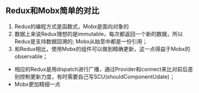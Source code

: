 ## Redux和Mobx简单的对比
1. Redux的编程方式是函数式，Mobx是面向对象的
2. 数据上来说Redux理想的是immutable，每次都返回一个新的数据，所以Redux是支持数据回溯的; Mobx从始至中都是一份引用；
3. 和Redux相比，使用Mobx的组件可以做到精确更新，这一点得益于Mobx的observable；
 * 相应的Redux是用dispatch进行广播，通过Provider和connect来比对前后差别控制更新力度，有时需要自己写SCU(shouldComponentUdate)；
 * Mobx更加精细一点 